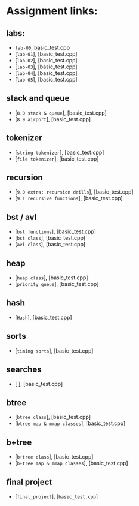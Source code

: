 # Assignment links:

## labs:

- [`lab-00`](https://github.com/CS3A-classroom/lab0_writeup), [basic_test.cpp]()<br/>
- [`lab-01`], [basic_test.cpp]<br/>
- [`lab-02`], [basic_test.cpp]<br/>
- [`lab-03`], [basic_test.cpp]<br/>
- [`lab-04`], [basic_test.cpp]<br/>
- [`lab-05`], [basic_test.cpp]<br/>

## stack and queue

- [`8.0 stack & queue`], [basic_test.cpp]<br/>
- [`8.9 airport`], [basic_test.cpp]<br/>

## tokenizer

- [`string tokenizer`], [basic_test.cpp]<br/>
- [`file tokenizer`], [basic_test.cpp]<br/>

## recursion

- [`9.0 extra: recursion drills`], [basic_test.cpp]<br/>
- [`9.1 recursive functions`], [basic_test.cpp]<br/>

## bst / avl

- [`bst functions`], [basic_test.cpp]<br/>
- [`bst class`], [basic_test.cpp]<br/>
- [`avl class`], [basic_test.cpp]<br/>

## heap

- [`heap class`], [basic_test.cpp]<br/>
- [`priority queue`], [basic_test.cpp]<br/>

## hash

- [`Hash`], [basic_test.cpp]<br/>

## sorts

- [`timing sorts`], [basic_test.cpp]<br/>

## searches

- [ ], [basic_test.cpp]<br/>

## btree

- [`btree class`], [basic_test.cpp]<br/>
- [`btree map & mmap classes`], [basic_test.cpp]<br/>

## b+tree

- [`b+tree class`], [basic_test.cpp]<br/>
- [`b+tree map & mmap classes`], [basic_test.cpp]<br/>

## final project

- [`final_project`], [`basic_test.cpp`]<br />
